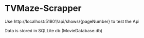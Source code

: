 # TVMaze-Scrapper
Use http://localhost:51901/api/shows/{pageNumber} to test the Api

Data is stored in SQLLite db (MovieDatabase.db)
